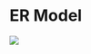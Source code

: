 # ER Model

![](https://github.com/rookies-sysu/Dashboard/blob/master/imgs/db/ER-model-v4.png?raw=true)




